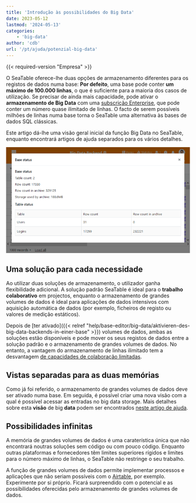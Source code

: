 ```yaml
---
title: 'Introdução às possibilidades do Big Data'
date: 2023-05-12
lastmod: '2024-05-13'
categories:
    - 'big-data'
author: 'cdb'
url: '/pt/ajuda/potenzial-big-data'
---
```


{{< required-version "Empresa" >}}

O SeaTable oferece-lhe duas opções de armazenamento diferentes para os registos de dados numa base: **Por defeito**, uma base pode conter **um máximo de 100.000 linhas**, o que é suficiente para a maioria dos casos de utilização. Se precisar de ainda mais capacidade, pode ativar o **armazenamento de Big Data** com uma [subscrição Enterprise](https://seatable.io/pt/docs/abo-abrechnung/plus-oder-enterprise-abonnement-buchen/), que pode conter um número quase ilimitado de linhas. O facto de serem possíveis milhões de linhas numa base torna o SeaTable uma alternativa às bases de dados SQL clássicas.

Este artigo dá-lhe uma visão geral inicial da função Big Data no SeaTable, enquanto encontrará artigos de ajuda separados para os vários detalhes.

![Grande backend de dados em acção](images/SeaTable-3.1-Base-Stats-with-Big-Data.png)

## Uma solução para cada necessidade

Ao utilizar duas soluções de armazenamento, o utilizador ganha flexibilidade adicional. A solução padrão SeaTable é ideal para o **trabalho colaborativo** em projectos, enquanto o armazenamento de grandes volumes de dados é ideal para aplicações de dados intensivos com aquisição automática de dados (por exemplo, ficheiros de registo ou valores de medição estáticos).

Depois de [ter ativado]({{< relref "help/base-editor/big-data/aktivieren-des-big-data-backends-in-einer-base" >}}) volumes de dados, ambas as soluções estão disponíveis e pode mover os seus registos de dados entre a solução padrão e o armazenamento de grandes volumes de dados. No entanto, a vantagem do armazenamento de linhas ilimitado tem a desvantagem [de capacidades de colaboração limitadas](https://seatable.io/pt/docs/big-data/einschraenkungen-in-der-nutzung-von-big-data/).

## Vistas separadas para as duas memórias

Como já foi referido, o armazenamento de grandes volumes de dados deve ser ativado numa base. Em seguida, é possível criar uma nova visão com a qual é possível acessar as entradas no big data storage. Mais detalhes sobre esta **visão** de big **data** podem ser encontrados [neste artigo de ajuda](https://seatable.io/pt/docs/big-data/so-erstellen-sie-ein-big-data-ansicht/).

## Possibilidades infinitas

A memória de grandes volumes de dados é uma caraterística única que não encontrará noutras soluções sem código ou com pouco código. Enquanto outras plataformas e fornecedores têm limites superiores rígidos e limites para o número máximo de linhas, o SeaTable não restringe o seu trabalho.

A função de grandes volumes de dados permite implementar processos e aplicações que não seriam possíveis com o [Airtable](https://seatable.io/pt/airtable-alternative/), por exemplo. Experimente por si próprio. Ficará surpreendido com o potencial e as possibilidades oferecidas pelo armazenamento de grandes volumes de dados.
